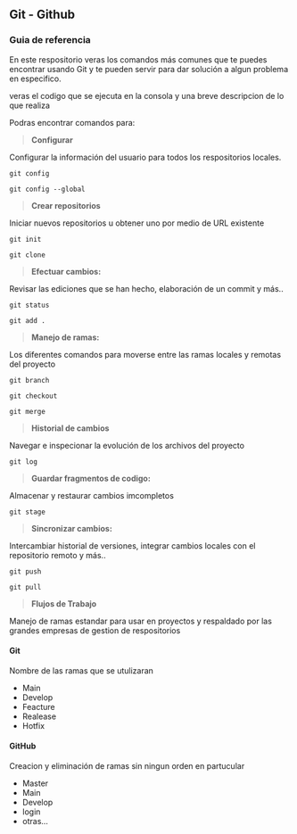 ## Git  - Github
### Guia de referencia 

En este respositorio veras los comandos más comunes que te puedes encontrar usando Git y te pueden servir para dar solución a algun problema en especifico.

veras el codigo que se ejecuta en la consola  y una breve descripcion de lo que realiza

Podras encontrar comandos para:

> **Configurar**

Configurar la información del usuario para todos los respositorios locales. 

`git config`

`git config --global`

> **Crear repositorios**

Iniciar nuevos repositorios u obtener uno por medio de URL existente

`git init`

`git clone`

> **Efectuar cambios:**

Revisar las ediciones que se han hecho, elaboración de un commit y más..

`git status `

`git add . `

> **Manejo de ramas:**

Los diferentes comandos para moverse entre las ramas locales y remotas del proyecto 

`git branch `

`git checkout`

`git merge`


> **Historial de cambios**

Navegar e inspecionar la evolución de los archivos del proyecto 

`git log `

> **Guardar fragmentos de codigo:**

Almacenar y restaurar cambios imcompletos 

`git stage`


> **Sincronizar cambios:**

Intercambiar historial de versiones, integrar cambios locales con el repositorio remoto y más..

`git push `

`git pull`

> **Flujos de Trabajo**

Manejo  de ramas estandar para usar en proyectos y respaldado por las grandes empresas de gestion de respositorios

#### Git 
Nombre de las ramas que se utulizaran
- Main 
- Develop
- Feacture 
- Realease
- Hotfix

#### GitHub 
Creacion y eliminación de ramas sin ningun orden en partucular
- Master 
- Main
- Develop 
- login 
- otras...





